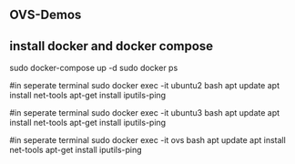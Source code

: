 ## OVS-Demos
## install docker and docker compose

sudo docker-compose up -d
sudo docker ps

#in seperate terminal
sudo docker exec -it ubuntu2 bash
apt update
apt install net-tools
apt-get install iputils-ping

#in seperate terminal
sudo docker exec -it ubuntu3 bash
apt update
apt install net-tools
apt-get install iputils-ping

#in seperate terminal
sudo docker exec -it ovs bash
apt update
apt install net-tools
apt-get install iputils-ping
